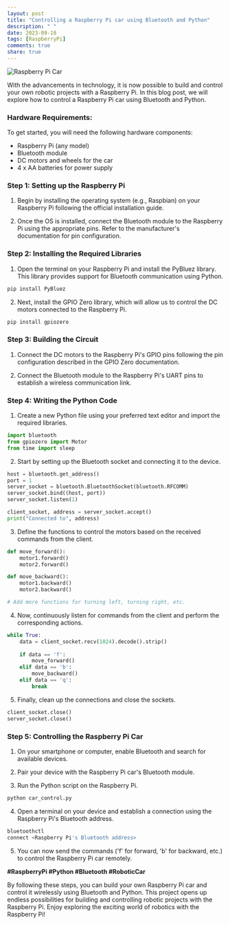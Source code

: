 ```yaml
---
layout: post
title: "Controlling a Raspberry Pi car using Bluetooth and Python"
description: " "
date: 2023-09-18
tags: [RaspberryPi]
comments: true
share: true
---
```


![Raspberry Pi Car](https://example.com/raspberry-pi-car.jpg)

With the advancements in technology, it is now possible to build and control your own robotic projects with a Raspberry Pi. In this blog post, we will explore how to control a Raspberry Pi car using Bluetooth and Python. 

### Hardware Requirements:

To get started, you will need the following hardware components:
- Raspberry Pi (any model)
- Bluetooth module
- DC motors and wheels for the car
- 4 x AA batteries for power supply

### Step 1: Setting up the Raspberry Pi

1. Begin by installing the operating system (e.g., Raspbian) on your Raspberry Pi following the official installation guide.

2. Once the OS is installed, connect the Bluetooth module to the Raspberry Pi using the appropriate pins. Refer to the manufacturer's documentation for pin configuration.

### Step 2: Installing the Required Libraries

1. Open the terminal on your Raspberry Pi and install the PyBluez library. This library provides support for Bluetooth communication using Python.

```bash
pip install PyBluez
```

2. Next, install the GPIO Zero library, which will allow us to control the DC motors connected to the Raspberry Pi.

```bash
pip install gpiozero
```

### Step 3: Building the Circuit

1. Connect the DC motors to the Raspberry Pi's GPIO pins following the pin configuration described in the GPIO Zero documentation.

2. Connect the Bluetooth module to the Raspberry Pi's UART pins to establish a wireless communication link.

### Step 4: Writing the Python Code

1. Create a new Python file using your preferred text editor and import the required libraries.

```python
import bluetooth
from gpiozero import Motor
from time import sleep
```

2. Start by setting up the Bluetooth socket and connecting it to the device.

```python
host = bluetooth.get_address()
port = 1
server_socket = bluetooth.BluetoothSocket(bluetooth.RFCOMM)
server_socket.bind((host, port))
server_socket.listen(1)

client_socket, address = server_socket.accept()
print("Connected to", address)
```

3. Define the functions to control the motors based on the received commands from the client.

```python
def move_forward():
    motor1.forward()
    motor2.forward()

def move_backward():
    motor1.backward()
    motor2.backward()

# Add more functions for turning left, turning right, etc.
```

4. Now, continuously listen for commands from the client and perform the corresponding actions.

```python
while True:
    data = client_socket.recv(1024).decode().strip()
    
    if data == 'f':
        move_forward()
    elif data == 'b':
        move_backward()
    elif data == 'q':
        break
```

5. Finally, clean up the connections and close the sockets.

```python
client_socket.close()
server_socket.close()
```

### Step 5: Controlling the Raspberry Pi Car

1. On your smartphone or computer, enable Bluetooth and search for available devices.

2. Pair your device with the Raspberry Pi car's Bluetooth module.

3. Run the Python script on the Raspberry Pi.

```bash
python car_control.py
```

4. Open a terminal on your device and establish a connection using the Raspberry Pi's Bluetooth address.

```bash
bluetoothctl
connect <Raspberry Pi's Bluetooth address>
```

5. You can now send the commands ('f' for forward, 'b' for backward, etc.) to control the Raspberry Pi car remotely.

**#RaspberryPi #Python #Bluetooth #RoboticCar**

By following these steps, you can build your own Raspberry Pi car and control it wirelessly using Bluetooth and Python. This project opens up endless possibilities for building and controlling robotic projects with the Raspberry Pi. Enjoy exploring the exciting world of robotics with the Raspberry Pi!